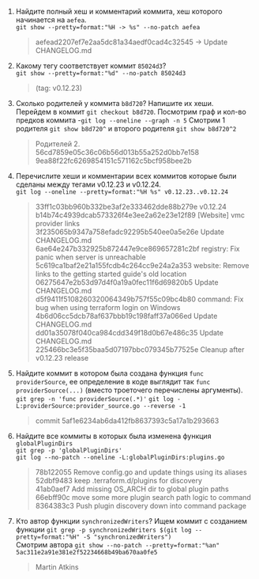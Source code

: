 1. Найдите полный хеш и комментарий коммита, хеш которого начинается на `aefea`. \
   `git show --pretty=format:"%H -> %s" --no-patch aefea`
   > aefead2207ef7e2aa5dc81a34aedf0cad4c32545 -> Update CHANGELOG.md
2. Какому тегу соответствует коммит `85024d3`? \
   `git show --pretty=format:"%d" --no-patch 85024d3`
   >  (tag: v0.12.23)
3. Сколько родителей у коммита `b8d720`? Напишите их хеши.\
   Перейдем в коммит `git checkout b8d720`. Посмотрим граф и кол-во предков коммита -`git log --oneline --graph -n 5`
   Смотрим 1 родителя `git show b8d720^` и второго родителя `git show b8d720^2`
   > Родителей 2. \
   > 56cd7859e05c36c06b56d013b55a252d0bb7e158 9ea88f22fc6269854151c571162c5bcf958bee2b
4. Перечислите хеши и комментарии всех коммитов которые были сделаны между тегами  v0.12.23 и v0.12.24.\
   `git log --oneline --pretty=format:"%H %s" v0.12.23..v0.12.24`
   > 33ff1c03bb960b332be3af2e333462dde88b279e v0.12.24 \
b14b74c4939dcab573326f4e3ee2a62e23e12f89 [Website] vmc provider links\
3f235065b9347a758efadc92295b540ee0a5e26e Update CHANGELOG.md\
6ae64e247b332925b872447e9ce869657281c2bf registry: Fix panic when server is unreachable\
5c619ca1baf2e21a155fcdb4c264cc9e24a2a353 website: Remove links to the getting started guide's old location\
06275647e2b53d97d4f0a19a0fec11f6d69820b5 Update CHANGELOG.md\
d5f9411f5108260320064349b757f55c09bc4b80 command: Fix bug when using terraform login on Windows\
4b6d06cc5dcb78af637bbb19c198faff37a066ed Update CHANGELOG.md\
dd01a35078f040ca984cdd349f18d0b67e486c35 Update CHANGELOG.md\
225466bc3e5f35baa5d07197bbc079345b77525e Cleanup after v0.12.23 release

5. Найдите коммит в котором была создана функция `func providerSource`, ее определение в коде выглядит 
так `func providerSource(...)` (вместо троеточего перечислены аргументы).\
   `git grep -n 'func providerSource(.*)'`
   `git log -L:providerSource:provider_source.go --reverse -1`
   > commit 5af1e6234ab6da412fb8637393c5a17a1b293663
6. Найдите все коммиты в которых была изменена функция `globalPluginDirs` \
   ` git grep -p 'globalPluginDirs' `\
   `git log --no-patch --oneline -L:globalPluginDirs:plugins.go`
   > 78b122055 Remove config.go and update things using its aliases\
52dbf9483 keep .terraform.d/plugins for discovery\
41ab0aef7 Add missing OS_ARCH dir to global plugin paths\
66ebff90c move some more plugin search path logic to command\
8364383c3 Push plugin discovery down into command package

7. Кто автор функции `synchronizedWriters`? 
   Ищем коммит с созданием функции `git grep -p synchronizedWriters $(git log --pretty=format:"%H" -S "synchronizedWriters")`\
   Смотрим автора `git show --no-patch --pretty=format:"%an" 5ac311e2a91e381e2f52234668b49ba670aa0fe5`
   > Martin Atkins

